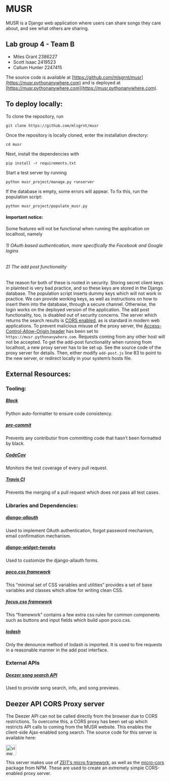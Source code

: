 # MUSR

MUSR is a Django web application where users can share songs they care about, and see what others are sharing.

## Lab group 4 - Team B
- Miles Grant 2386227
- Scott Isaac	2419523
- Callum Hunter	2247415

The source code is available at [https://github.com/mlsgrnt/musr](https://musr.pythonanywhere.com) and is deployed at [https://musr.pythonanywhere.com](https://musr.pythonanywhere.com).

## To deploy locally:
To clone the repository, run

`git clone https://github.com/mlsgrnt/musr`

Once the repository is locally cloned, enter the installation directory:

`cd musr`

Next, install the dependencies with

`pip install -r requirements.txt`

Start a test server by running

`python musr_project/manage.py runserver`

If the database is empty, some errors will appear. To fix this, run the population script:

`python musr_project/populate_musr.py`

#### Important notice:
Some features will not be functional when running the application on localhost, namely
###### 1) OAuth based authentication, more specifically the Facebook and Google logins
###### 2) The add post functionality

The reason for both of these is rooted in security. Storing secret client keys in plaintext is very bad practice, and so these keys are stored in the Django database. The population script inserts dummy keys which will not work in practice. We can provide working keys, as well as instructions on how to insert them into the database, through a secure channel. Otherwise, the login works on the deployed version of the application. The add post functionality, too, is disabled out of security concerns. The server which returns the search results is [CORS enabled](https://developer.mozilla.org/en-US/docs/Web/HTTP/CORS), as is standard in modern web applications. To prevent malicious misuse of the proxy server, the [Access-Control-Allow-Origin header](https://developer.mozilla.org/en-US/docs/Web/HTTP/Headers/Access-Control-Allow-Origin) has been set to `https://musr.pythonanywhere.com`. Requests coming from any other host will not be accepted. To get the add-post functionality when running from localhost, a new proxy server has to be set up. See the source code of the proxy server for details. Then, either modify `add-post.js` line 83 to point to the new server, or redirect locally in your system’s hosts file.
## External Resources:
### Tooling:
##### [Black](https://github.com/ambv/black)
Python auto-formatter to ensure code consistency.
##### [pre-commit](https://github.com/chriskuehl/pre-commit)
Prevents any contributor from committing code that hasn’t been formatted by black.
##### [CodeCov](https://codecov.io)
Monitors the test coverage of every pull request.
##### [Travis CI](https://travis-ci.com)
Prevents the merging of a pull request which does not pass all test cases.
### Libraries and Dependencies:
##### [django-allauth](https://github.com/pennersr/django-allauth)
Used to implement OAuth authentication, forgot password mechanism, email confirmation mechanism.
##### [django-widget-tweaks](https://github.com/jazzband/django-widget-tweaks)
Used to customize the django-allauth forms.
##### [poco.css framework](https://github.com/hihayk/poco)
This “minimal set of CSS variables and utilities” provides a set of base variables and classes which allow for writing clean CSS.
##### [focus.css framework](https://hihayk.github.io/focus/)
This “framework” contains a few extra css rules for common components such as buttons and input fields which build upon poco.css.
##### [lodash](https://lodash.com)
Only the denounce method of lodash is imported. It is used to fire requests in a reasonable manner in the add post interface.
### External APIs
##### [Deezer song search API](https://developers.deezer.com/api)
Used to provide song search, info, and song previews.

## Deezer API CORS Proxy server
The Deezer API can not be called directly from the browser due to CORS restrictions. To overcome this, a CORS proxy has been set up which restricts API calls to coming from the MUSR website. This enables the client-side Ajax-enabled song search. The source code for this server is available here:
<!-- View Source Button --><a href="https://glitch.com/edit/#!/deezer-proxy">  <img src="https://cdn.glitch.com/2bdfb3f8-05ef-4035-a06e-2043962a3a13%2Fview-source%402x.png?1513093958802" alt="view source button" aria-label="view source" height="33"></a>

This server makes use of [ZEIT’s micro framework](https://zeit.co/blog/micro-8), as well as the [micro-cors](https://github.com/possibilities/micro-cors) package from NPM. These are used to create an extremely simple CORS-enabled proxy server.
